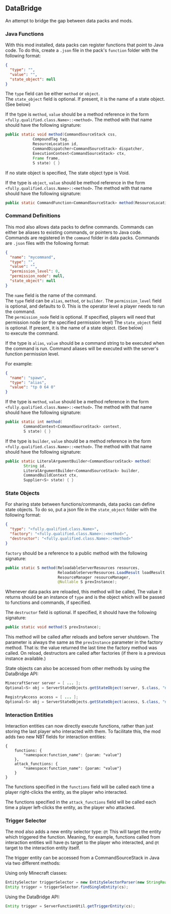 ## DataBridge

An attempt to bridge the gap between data packs and mods.

### Java Functions
With this mod installed, data packs can register functions that point to Java code. To do this, create a `.json` file
in the pack's `function` folder with the following format:
```json
{
  "type": "",
  "value": "",
  "state_object": null
}
```
The `type` field can be either `method` or `object`.<br/>
The `state_object` field is optional. If present, it is the name of a state object. (See below)<br/>

If the type is `method`, `value` should be a method reference in the
form `<fully.qualified.class.Name>::<method>`. The method with that name should have the following signature:
```java
public static void method(CommandSourceStack css,
            CompoundTag tag,
            ResourceLocation id,
            CommandDispatcher<CommandSourceStack> dispatcher,
            ExecutionContext<CommandSourceStack> ctx,
            Frame frame,
            S state) { }
```
If no state object is specified, The state object type is Void.

If the type is `object`, `value` should be method reference in the
form `<fully.qualified.class.Name>::<method>`. The method with that name should have the following signature:
```java
public static CommandFunction<CommandSourceStack> method(ResourceLocation id, Supplier<S> state);
```

### Command Definitions
This mod also allows data packs to define commands. Commands can either be aliases to existing commands, or pointers
to Java code. Commands are registered in the `command` folder in data packs. Commands are `.json` files with the following format:
```json
{
  "name": "mycommand",
  "type": "",
  "value": "",
  "permission_level": 0,
  "permission_node": null,
  "state_object": null
}
```
The `name` field is the name of the command.<br/>
The `type` field can be `alias`, `method`, or `builder`.
The `permission_level` field is optional, and defaults to 0. This is the operator level a player needs to run the command.<br/>
The `permission_node` field is optional. If specified, players will need that permission node (or the specified permission level)
The `state_object` field is optional. If present, it is the name of a state object. (See below)<br/>
to execute the command.<br/>

If the type is `alias`, `value` should be a command string to be executed when the command is run. Command aliases will 
be executed with the server's function permission level.

For example:
```json
{
  "name": "spawn",
  "type": "alias",
  "value": "tp 0 64 0"
}
```

If the type is `method`, `value` should be a method reference in the
form `<fully.qualified.class.Name>::<method>`. The method with that name should have the following signature:
```java
public static int method(
        CommandContext<CommandSourceStack> context, 
        S state) { }
```

If the type is `builder`, `value` should be a method reference in the
form `<fully.qualified.class.Name>::<method>`. The method with that name should have the following signature:
```java
public static LiteralArgumentBuilder<CommandSourceStack> method(
        String id, 
        LiteralArgumentBuilder<CommandSourceStack> builder, 
        CommandBuildContext ctx,
        Supplier<S> state) { }
```

### State Objects
For sharing state between functions/commands, data packs can define state objects. To do so, put a json file in the `state_object`
folder with the following format:
```json
{
  "type": "<fully.qualified.class.Name>",
  "factory": "<fully.qualified.class.Name>::<method>",
  "destructor": "<fully.qualified.class.Name>::<method>"
}
```
`factory` should be a reference to a public method with the following signature:
```java
public static S method(ReloadableServerResources resources, 
                       ReloadableServerResources.LoadResult loadResult, 
                       ResourceManager resourceManager,
                       @Nullable S prevInstance);
```
Whenever data packs are reloaded, this method will be called, The value it returns should be an instance of `type` and is 
the object which will be passed to functions and commands, if specified.

The `destructor` field is optional. If specified, it should have the following signature:
```java
public static void method(S prevInstance);
```
This method will be called after reloads and before server shutdown. The parameter is always the same as the `prevInstance`
parameter in the factory method. That is: the value returned the last time the factory method was called. On reload, 
destructors are called after factories (if there is a previous instance available.)

State objects can also be accessed from other methods by using the DataBridge API:
```java
MinecraftServer server = [ ... ];
Optional<S> obj = ServerStateObjects.getStateObject(server, S.class, "namespace:path");

RegistryAccess access = [ ... ];
Optional<S> obj = ServerStateObjects.getStateObject(access, S.class, "namespace:path");
```

### Interaction Entities
Interaction entities can now directly execute functions, rather than just storing the last player who interacted with them.
To facilitate this, the mod adds two new NBT fields for interaction entities:
```nbtt
{
    functions: {
        "namespace:function_name": {param: "value"}
    },
    attack_functions: {
        "namespace:function_name": {param: "value"}
    }
}
```
The functions specified in the `functions` field will be called each time a player right-clicks the entity, as the player
who interacted.

The functions specified in the `attack_functions` field will be called each time a player left-clicks the entity, as the player
who attacked.

### Trigger Selector
The mod also adds a new entity selector type: `@t` This will target the entity which triggered the function. Meaning, 
for example, functions called from interaction entities will have `@s` target to the player who interacted, and `@t` 
target to the interaction entity itself.

The trigger entity can be accessed from a CommandSourceStack in Java via two different methods:

Using only Minecraft classes:
```java
EntitySelector triggerSelector = new EntitySelectorParser(new StringReader("@t"), true).parse(); // Cache this 
Entity trigger = triggerSelector.findSingleEntity(cs);
```

Using the DataBridge API:
```java
Entity trigger = ServerFunctionUtil.getTriggerEntity(cs);
```